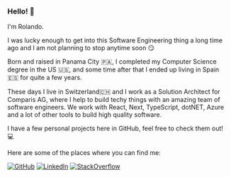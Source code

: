 ### Hello! 👋

I'm Rolando.

I was lucky enough to get into this Software Engineering thing a long time ago and I am not planning to stop anytime soon 😏

Born and raised in Panama City 🇵🇦, I completed my Computer Science degree in the US 🇺🇸, and some time after that I ended up living in Spain 🇪🇸 for quite a few years. 

These days I live in Switzerland🇨🇭 and I work as a Solution Architect for Comparis AG, where I help to build techy things with an amazing team of software engineers. We work with React, Next, TypeScript, dotNET, Azure and a lot of other tools to build high quality software.

I have a few personal projects here in GitHub, feel free to check them out! 💻

Here are some of the places where you can find me:

[![GitHub](https://img.shields.io/badge/-GitHub-black?logo=github)](https://github.com/rolspace)
[![LinkedIn](https://img.shields.io/badge/-Rolando%20Ramos-blue?logo=linkedin)](https://www.linkedin.com/in/rolandoramosrestrepo/)
[![StackOverflow](https://img.shields.io/badge/-Stack%20Overflow-orange?logo=stackoverflow&logoColor=white)](https://stackoverflow.com/users/6909765/rolspace)
